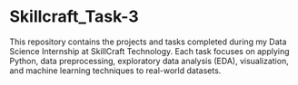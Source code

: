 # Skillcraft_Task-3
This repository contains the projects and tasks completed during my Data Science Internship at SkillCraft Technology. Each task focuses on applying Python, data preprocessing, exploratory data analysis (EDA), visualization, and machine learning techniques to real-world datasets.
